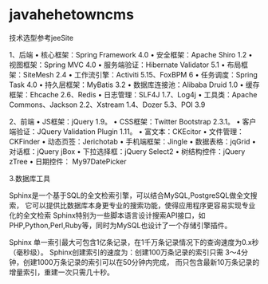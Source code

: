 # javahehetowncms
技术选型参考jeeSite

1、后端 
• 核心框架：Spring Framework 4.0 
• 安全框架：Apache Shiro 1.2 
• 视图框架：Spring MVC 4.0 
• 服务端验证：Hibernate Validator 5.1 
• 布局框架：SiteMesh 2.4 
• 工作流引擎：Activiti 5.15、FoxBPM 6 
• 任务调度：Spring Task 4.0 
• 持久层框架：MyBatis 3.2 
• 数据库连接池：Alibaba Druid 1.0 
• 缓存框架：Ehcache 2.6、Redis 
• 日志管理：SLF4J 1.7、Log4j 
• 工具类：Apache Commons、Jackson 2.2、Xstream 1.4、Dozer 5.3、POI 3.9 

2、前端 
• JS框架：jQuery 1.9。 
• CSS框架：Twitter Bootstrap 2.3.1。 
• 客户端验证：JQuery Validation Plugin 1.11。 
• 富文本：CKEcitor 
• 文件管理：CKFinder 
• 动态页签：Jerichotab 
• 手机端框架：Jingle 
• 数据表格：jqGrid 
• 对话框：jQuery jBox 
• 下拉选择框：jQuery Select2 
• 树结构控件：jQuery zTree 
• 日期控件： My97DatePicker 

3.数据库工具

Sphinx是一个基于SQL的全文检索引擎，可以结合MySQL,PostgreSQL做全文搜索，
它可以提供比数据库本身更专业的搜索功能，使得应用程序更容易实现专业化的全文检索
Sphinx特别为一些脚本语言设计搜索API接口，如PHP,Python,Perl,Ruby等，同时为MySQL也设计了一个存储引擎插件。

Sphinx 单一索引最大可包含1亿条记录，在1千万条记录情况下的查询速度为0.x秒（毫秒级）。
Sphinx创建索引的速度为：创建100万条记录的索引只需 3～4分钟，创建1000万条记录的索引可以在50分钟内完成，
而只包含最新10万条记录的增量索引，重建一次只需几十秒。










